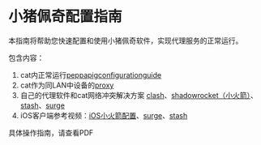 # 小猪佩奇配置指南

本指南将帮助您快速配置和使用小猪佩奇软件，实现代理服务的正常运行。

包含内容：

1. cat内正常运行[peppapigconfigurationguide](https://github.com/wlabbyflower/peppapigconfigurationguide/blob/main/PeppaPigConfigurationGuide/PeppaPigConfigurationGuide.md)
2. cat作为同LAN中设备的[proxy](https://github.com/wlabbyflower/peppapigconfigurationguide/blob/main/构建内网代理方法-配置代理为微服所在局域网可访问/构建内网代理方法：配置代理为微服所在局域网可访问.md)
3. 自己的代理软件和cat网络冲突解决方案  [clash](https://github.com/wlabbyflower/peppapigconfigurationguide/blob/main/自己的代理软件和微服网络冲突解决方案/clash/clash.md)、[shadowrocket（小火箭）](https://github.com/wlabbyflower/peppapigconfigurationguide/blob/main/自己的代理软件和微服网络冲突解决方案/shadowrocket（小火箭）/shadowrocket.md)、[stash](https://github.com/wlabbyflower/peppapigconfigurationguide/blob/main/iOSstash配置/stash.mp4)、[surge](https://github.com/wlabbyflower/peppapigconfigurationguide/blob/main/自己的代理软件和微服网络冲突解决方案/surge/surge.md)
4. iOS客户端参考视频：[iOS小火箭配置](https://github.com/wlabbyflower/peppapigconfigurationguide/blob/main/iOS小火箭配置/iOS-小火箭和猫网络冲突解决方案.mp4)、[surge](https://github.com/wlabbyflower/peppapigconfigurationguide/blob/main/iOSsurge配置/surge.mp4)、[stash](https://github.com/wlabbyflower/peppapigconfigurationguide/blob/main/iOSstash配置/stash.mp4)

具体操作指南，请查看PDF
